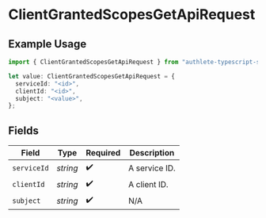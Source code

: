 # ClientGrantedScopesGetApiRequest

## Example Usage

```typescript
import { ClientGrantedScopesGetApiRequest } from "authlete-typescript-sdk/models/operations";

let value: ClientGrantedScopesGetApiRequest = {
  serviceId: "<id>",
  clientId: "<id>",
  subject: "<value>",
};
```

## Fields

| Field              | Type               | Required           | Description        |
| ------------------ | ------------------ | ------------------ | ------------------ |
| `serviceId`        | *string*           | :heavy_check_mark: | A service ID.      |
| `clientId`         | *string*           | :heavy_check_mark: | A client ID.<br/>  |
| `subject`          | *string*           | :heavy_check_mark: | N/A                |